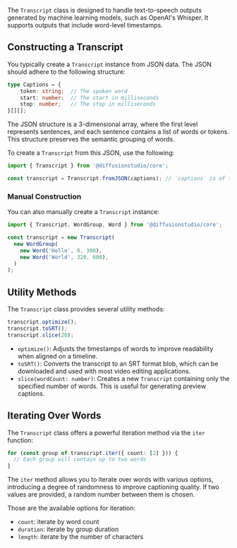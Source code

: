 The `Transcript` class is designed to handle text-to-speech outputs generated by machine learning models, such as OpenAI's Whisper. It supports outputs that include word-level timestamps.

## Constructing a Transcript

You typically create a `Transcript` instance from JSON data. The JSON should adhere to the following structure:

```typescript
type Captions = {
	token: string; 	// The spoken word
	start: number; 	// The start in milliseconds
	stop: number;	// The stop in milliseconds
}[][];
```

The JSON structure is a 3-dimensional array, where the first level represents sentences, and each sentence contains a list of words or tokens. This structure preserves the semantic grouping of words.

To create a `Transcript` from this JSON, use the following:

```typescript
import { Transcript } from '@diffusionstudio/core';

const transcript = Transcript.fromJSON(captions); // `captions` is of type Captions
```

### Manual Construction

You can also manually create a `Transcript` instance:

```typescript
import { Transcript, WordGroup, Word } from '@diffusionstudio/core';

const transcript = new Transcript(
  new WordGroup(
    new Word('Hello', 0, 300),
    new Word('World', 320, 600),
  )
);
```

## Utility Methods

The `Transcript` class provides several utility methods:

```typescript
transcript.optimize();
transcript.toSRT();
transcript.slice(20);
```

- `optimize()`: Adjusts the timestamps of words to improve readability when aligned on a timeline.
- `toSRT()`: Converts the transcript to an SRT format blob, which can be downloaded and used with most video editing applications.
- `slice(wordCount: number)`: Creates a new `Transcript` containing only the specified number of words. This is useful for generating preview captions.

## Iterating Over Words

The `Transcript` class offers a powerful iteration method via the `iter` function:

```typescript
for (const group of transcript.iter({ count: [2] })) {
  // Each group will contain up to two words
}
```

The `iter` method allows you to iterate over words with various options, introducing a degree of randomness to improve captioning quality. If two values are provided, a random number between them is chosen.

Those are the available options for iteration:

- `count`: iterate by word count
- `duration`: iterate by group duration
- `length`: iterate by the number of characters
